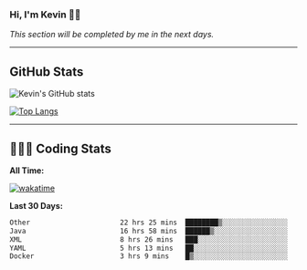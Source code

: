 ### Hi, I'm Kevin 👋🏻

_This section will be completed by me in the next days._


--- 
## GitHub Stats
![Kevin's GitHub stats](https://github-readme-stats.vercel.app/api?username=kevin-kraus&show_icons=true&theme=dark)

[![Top Langs](https://github-readme-stats.vercel.app/api/top-langs/?username=kevin-kraus&layout=compact&theme=dark)]()

---
## 🧑🏻‍💻 Coding Stats

**All Time:**

[![wakatime](https://wakatime.com/badge/user/2ee1869b-72a2-4c21-b5f7-e95432f5a1cf.svg?style=flat)](https://wakatime.com/@2ee1869b-72a2-4c21-b5f7-e95432f5a1cf)

**Last 30 Days:**

<!--START_SECTION:waka-->

```txt
Other                      22 hrs 25 mins  ████████▒░░░░░░░░░░░░░░░░   33.49 %
Java                       16 hrs 58 mins  ██████▒░░░░░░░░░░░░░░░░░░   25.35 %
XML                        8 hrs 26 mins   ███░░░░░░░░░░░░░░░░░░░░░░   12.60 %
YAML                       5 hrs 13 mins   ██░░░░░░░░░░░░░░░░░░░░░░░   07.80 %
Docker                     3 hrs 9 mins    █▒░░░░░░░░░░░░░░░░░░░░░░░   04.71 %
```

<!--END_SECTION:waka-->
